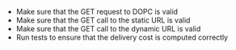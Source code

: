 - Make sure that the GET request to DOPC is valid
- Make sure that the GET call to the static URL is valid
- Make sure that the GET call to the dynamic URL is valid
- Run tests to ensure that the delivery cost is computed correctly

